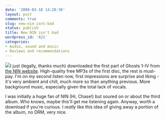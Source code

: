```yaml
---
date: '2008-03-18 14:28:36'
layout: post
comments: true
slug: new-nin-isnt-bad
status: publish
title: New NIN isn't bad
wordpress_id: '621'
categories:
- Audio, sound and music
- Reviews and recommendations
---
```


[![](http://www.phfactor.net/wp-pics/avatar6.jpg)](http://ghosts.nin.com/)I just (legally, thanks much) downloaded the first part of Ghosts 1-IV from [the NIN website](http://ghosts.nin.com/). High-quality free MP3s of the first disc, the rest is must-pay. I'm on my second listen now, first impressions are surprise and liking - it's very ambient and chill, much more so than anything previous. More background music, especially given the total lack of vocals.

I was initially a huge fan of NIN (Hi, Chase!) but soured on or about the third album. Who knows, maybe this'll get me listening again. Anyway, worth a download if you're curious. I _really_ like this idea of giving away a portion of the album, no DRM, very nice.
